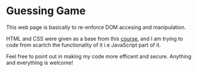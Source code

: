# Guessing Game

This web page is basically to re-enforce DOM accesing and manipulation.

HTML and CSS were given as a base from this [course](https://www.udemy.com/course/the-complete-javascript-course), and I am trying to code from scartch the functionality of it i.e JavaScript part of it.

Feel free to point out in making my code more efficent and secure. Anything and everything is welcome!
